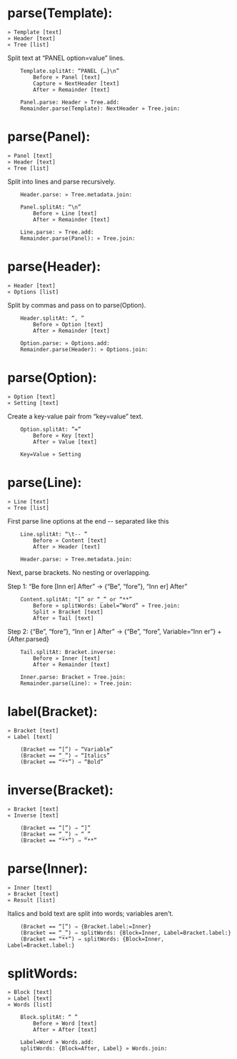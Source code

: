 
parse(Template):
===============
	» Template [text]
	» Header [text]
	« Tree [list]

Split text at “PANEL option=value” lines.

		Template.splitAt: “PANEL {…}\n”
			Before » Panel [text]
			Capture » NextHeader [text]
			After » Remainder [text]
	
		Panel.parse: Header » Tree.add:
		Remainder.parse(Template): NextHeader » Tree.join:


parse(Panel):
============
	» Panel [text]
	» Header [text]
	« Tree [list]

Split into lines and parse recursively.

		Header.parse: » Tree.metadata.join:
	
		Panel.splitAt: “\n”
			Before » Line [text]
			After » Remainder [text]
	
		Line.parse: » Tree.add:
		Remainder.parse(Panel): » Tree.join:


parse(Header):
=============
	» Header [text]
	« Options [list]

Split by commas and pass on to parse(Option).

		Header.splitAt: “, ”
			Before » Option [text]
			After » Remainder [text]
	
		Option.parse: » Options.add:
		Remainder.parse(Header): » Options.join:


parse(Option):
=============
	» Option [text]
	« Setting [text]

Create a key-value pair from “key=value” text.

		Option.splitAt: ”=”
			Before » Key [text]
			After » Value [text]
	
		Key=Value » Setting


parse(Line):
===========
	» Line [text]
	« Tree [list]

First parse line options at the end	-- separated like this

		Line.splitAt: “\t-- ”
			Before » Content [text]
			After » Header [text]
	
		Header.parse: » Tree.metadata.join:

Next, parse brackets. No nesting or overlapping.

Step 1: “Be fore [Inn er] After” → {“Be”, “fore”}, “Inn er] After”

		Content.splitAt: “[” or “_” or “**”
			Before » splitWords: Label=“Word” » Tree.join:
			Split » Bracket [text]
			After » Tail [text]

Step 2: {“Be”, “fore”}, “Inn er ] After” → {“Be”, “fore”, Variable=“Inn er”} + {After.parsed}

		Tail.splitAt: Bracket.inverse:
			Before » Inner [text]
			After » Remainder [text]
		
		Inner.parse: Bracket » Tree.join:
		Remainder.parse(Line): » Tree.join:


label(Bracket):
==============
	» Bracket [text]
	« Label [text]

		(Bracket == “[”) ⇒ “Variable”
		(Bracket == “_”) ⇒ “Italics”
		(Bracket == “**”) ⇒ “Bold”


inverse(Bracket):
================
	» Bracket [text]
	« Inverse [text]

		(Bracket == “[”) ⇒ “]”
		(Bracket == “_”) ⇒ “_”
		(Bracket == “**”) ⇒ “**”


parse(Inner):
============
	» Inner [text]
	» Bracket [text]
	« Result [list]

Italics and bold text are split into words; variables aren’t.

		(Bracket == “[”) ⇒ {Bracket.label:=Inner}
		(Bracket == “_”) ⇒ splitWords: {Block=Inner, Label=Bracket.label:}
		(Bracket == “**”) ⇒ splitWords: {Block=Inner, Label=Bracket.label:}


splitWords:
==========
	» Block [text]
	» Label [text]
	« Words [list]

		Block.splitAt: “ ”
			Before » Word [text]
			After » After [text]
	
		Label=Word » Words.add:
		splitWords: {Block=After, Label} » Words.join:
